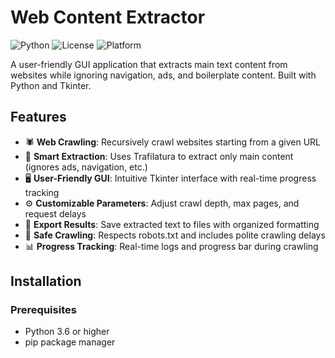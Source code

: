 # Web Content Extractor

![Python](https://img.shields.io/badge/Python-3.6+-blue.svg)
![License](https://img.shields.io/badge/License-MIT-green.svg)
![Platform](https://img.shields.io/badge/Platform-Windows-lightgrey.svg)

A user-friendly GUI application that extracts main text content from websites while ignoring navigation, ads, and boilerplate content. Built with Python and Tkinter.

## Features

- 🕷️ **Web Crawling**: Recursively crawl websites starting from a given URL
- 🧹 **Smart Extraction**: Uses Trafilatura to extract only main content (ignores ads, navigation, etc.)
- 🖥️ **User-Friendly GUI**: Intuitive Tkinter interface with real-time progress tracking
- ⚙️ **Customizable Parameters**: Adjust crawl depth, max pages, and request delays
- 💾 **Export Results**: Save extracted text to files with organized formatting
- 🛑 **Safe Crawling**: Respects robots.txt and includes polite crawling delays
- 📊 **Progress Tracking**: Real-time logs and progress bar during crawling



## Installation

### Prerequisites

- Python 3.6 or higher
- pip package manager

